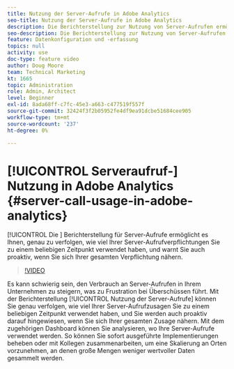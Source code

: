 ```yaml
---
title: Nutzung der Server-Aufrufe in Adobe Analytics
seo-title: Nutzung der Server-Aufrufe in Adobe Analytics
description: Die Berichterstellung zur Nutzung von Server-Aufrufen ermöglicht es Ihnen, genau zu verfolgen, wie viel Ihrer Server-Aufruf-Zusagen Sie zu einem beliebigen Zeitpunkt verwendet haben, und informiert Sie auch proaktiv, wenn Sie sich Ihrer Zusage nähern.
seo-description: Die Berichterstellung zur Nutzung von Server-Aufrufen ermöglicht es Ihnen, genau zu verfolgen, wie viel Ihrer Server-Aufruf-Zusagen Sie zu einem beliebigen Zeitpunkt verwendet haben, und informiert Sie auch proaktiv, wenn Sie sich Ihrer Zusage nähern.
feature: Datenkonfiguration und -erfassung
topics: null
activity: use
doc-type: feature video
author: Doug Moore
team: Technical Marketing
kt: 1665
topic: Administration
role: Admin, Architect
level: Beginner
exl-id: 8ada68ff-c7fc-45e3-a663-c477519f557f
source-git-commit: 32424f3f2b05952fe4df9ea91dcbe51684cee905
workflow-type: tm+mt
source-wordcount: '237'
ht-degree: 0%

---
```


# [!UICONTROL Serveraufruf-] Nutzung in Adobe Analytics {#server-call-usage-in-adobe-analytics}

[!UICONTROL Die ] Berichterstellung für Server-Aufrufe ermöglicht es Ihnen, genau zu verfolgen, wie viel Ihrer Server-Aufrufverpflichtungen Sie zu einem beliebigen Zeitpunkt verwendet haben, und warnt Sie auch proaktiv, wenn Sie sich Ihrer gesamten Verpflichtung nähern.

>[!VIDEO](https://video.tv.adobe.com/v/23137/?quality=12)

Es kann schwierig sein, den Verbrauch an Server-Aufrufen in Ihrem Unternehmen zu steigern, was zu Frustration bei Überschüssen führt. Mit der Berichterstellung [!UICONTROL Nutzung der Server-Aufrufe] können Sie genau verfolgen, wie viel Ihrer Server-Aufrufzusagen Sie zu einem beliebigen Zeitpunkt verwendet haben, und Sie werden auch proaktiv darauf hingewiesen, wenn Sie sich Ihrer gesamten Zusage nähern. Mit dem zugehörigen Dashboard können Sie analysieren, wo Ihre Server-Aufrufe verwendet werden. So können Sie sofort ausgeführte Implementierungen beheben oder mit Kollegen zusammenarbeiten, um eine Skalierung an Orten vorzunehmen, an denen große Mengen weniger wertvoller Daten gesammelt werden.
